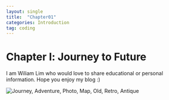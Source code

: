 ```yaml
---
layout: single
title:  "Chapter01"
categories: Introduction
tag: coding
---
```


# Chapter Ⅰ: Journey to Future

I am Wiliam Lim who would love to share educational or personal  information. Hope you enjoy my blog :)

![Journey, Adventure, Photo, Map, Old, Retro, Antique](https://cdn.pixabay.com/photo/2016/01/09/18/27/journey-1130732_960_720.jpg)

